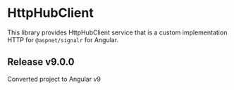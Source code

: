 # HttpHubClient

This library provides HttpHubClient service that is a custom implementation HTTP for ``@aspnet/signalr`` for Angular.

## Release v9.0.0
Converted project to Angular v9
